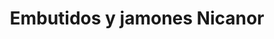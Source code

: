 ---
title: "Embutidos y jamones Nicanor"
url: /el-maillo/embutidos-y-jamones-nicanor/
shop: Metzgerei
---